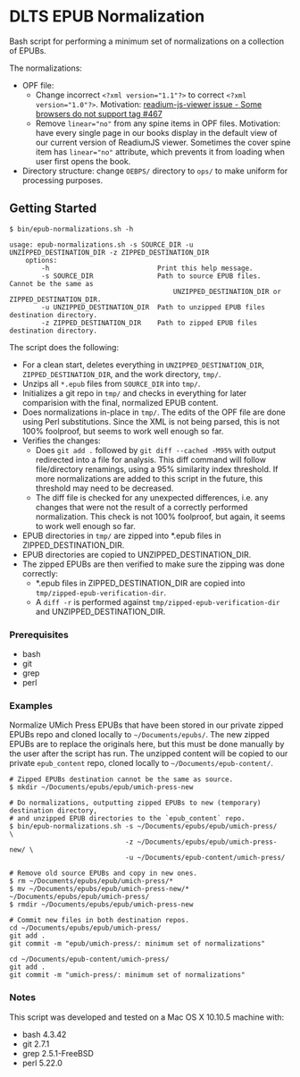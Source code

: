DLTS EPUB Normalization
=======================

Bash script for performing a minimum set of normalizations on a collection of EPUBs.

The normalizations:

* OPF file:
  * Change incorrect `<?xml version="1.1"?>` to correct `<?xml version="1.0"?>`.
    Motivation: [readium-js-viewer issue - Some browsers do not support <?xml version="1.1"?> tag #467](https://github.com/readium/readium-js-viewer/issues/467)
  * Remove `linear="no"` from any spine items in OPF files.
    Motivation: have every single page in our books display in the default view of our
    current version of ReadiumJS viewer.  Sometimes the cover spine item has `linear="no"`
    attribute, which prevents it from loading when user first opens the book.
* Directory structure: change `OEBPS/` directory to `ops/` to make uniform for processing purposes.

## Getting Started

```shell
$ bin/epub-normalizations.sh -h

usage: epub-normalizations.sh -s SOURCE_DIR -u UNZIPPED_DESTINATION_DIR -z ZIPPED_DESTINATION_DIR
    options:
        -h                           Print this help message.
        -s SOURCE_DIR                Path to source EPUB files.  Cannot be the same as
                                         UNZIPPED_DESTINATION_DIR or ZIPPED_DESTINATION_DIR.
        -u UNZIPPED_DESTINATION_DIR  Path to unzipped EPUB files destination directory.
        -z ZIPPED_DESTINATION_DIR    Path to zipped EPUB files destination directory.
```

The script does the following:

* For a clean start, deletes everything in `UNZIPPED_DESTINATION_DIR`,
`ZIPPED_DESTINATION_DIR`, and the work directory, `tmp/`.
* Unzips all `*.epub` files from `SOURCE_DIR` into `tmp/`.
* Initializes a git repo in `tmp/` and checks in everything for later
comparision with the final, normalized EPUB content.
* Does normalizations in-place in `tmp/`.  The edits of the OPF file are done using
Perl substitutions.  Since the XML is not being parsed, this is not 100% foolproof,
but seems to work well enough so far.
* Verifies the changes:
  * Does `git add .` followed by `git diff --cached -M95%` with output redirected into
a file for analysis.  This diff command will follow file/directory renamings,
using a 95% similarity index threshold.  If more normalizations are added to this script
in the future, this threshold may need to be decreased.
  * The diff file is checked for any unexpected differences, i.e. any changes that
 were not the result of a correctly performed normalization.  This check is not
 100% foolproof, but again, it seems to work well enough so far.
* EPUB directories in `tmp/` are zipped into *.epub files in ZIPPED_DESTINATION_DIR.
* EPUB directories are copied to UNZIPPED_DESTINATION_DIR.
* The zipped EPUBs are then verified to make sure the zipping was done correctly:
  * *.epub files in ZIPPED_DESTINATION_DIR are copied into `tmp/zipped-epub-verification-dir`.
  * A `diff -r` is performed against `tmp/zipped-epub-verification-dir` and UNZIPPED_DESTINATION_DIR.

### Prerequisites

* bash
* git
* grep
* perl

### Examples

Normalize UMich Press EPUBs that have been stored in our private zipped EPUBs repo
and cloned locally to `~/Documents/epubs/`.  The new zipped EPUBs are to replace the
originals here, but this must be done manually by the user after the script has run.
The unzipped content will be copied to our private `epub_content` repo,
cloned locally to `~/Documents/epub-content/`.

```
# Zipped EPUBs destination cannot be the same as source.
$ mkdir ~/Documents/epubs/epub/umich-press-new

# Do normalizations, outputting zipped EPUBs to new (temporary) destination directory,
# and unzipped EPUB directories to the `epub_content` repo.
$ bin/epub-normalizations.sh -s ~/Documents/epubs/epub/umich-press/     \
                             -z ~/Documents/epubs/epub/umich-press-new/ \
                             -u ~/Documents/epub-content/umich-press/

# Remove old source EPUBs and copy in new ones.
$ rm ~/Documents/epubs/epub/umich-press/*
$ mv ~/Documents/epubs/epub/umich-press-new/* ~/Documents/epubs/epub/umich-press/
$ rmdir ~/Documents/epubs/epub/umich-press-new

# Commit new files in both destination repos.
cd ~/Documents/epubs/epub/umich-press/
git add .
git commit -m "epub/umich-press/: minimum set of normalizations"

cd ~/Documents/epub-content/umich-press/
git add .
git commit -m "umich-press/: minimum set of normalizations"
```

### Notes

This script was developed and tested on a Mac OS X 10.10.5 machine with:

* bash 4.3.42
* git 2.7.1
* grep 2.5.1-FreeBSD
* perl 5.22.0